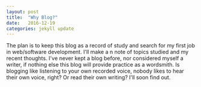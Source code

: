 ```yaml
---
layout: post
title:  "Why Blog?"
date:   2016-12-19 
categories: jekyll update
---
```


The plan is to keep this blog as a record of study and search for my first job in web/software development.
 I'll make a n note of topics studied and my recent thoughts.  I've never kept a blog before, nor considered myself a writer,
if nothing else this blog will provide practice as a wordsmith.  Is blogging like listening to your own recorded voice, nobody likes to 
hear their own voice, right?  Or read their own writing?  I'll soon find out.